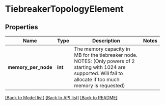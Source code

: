 # TiebreakerTopologyElement

## Properties
Name | Type | Description | Notes
------------ | ------------- | ------------- | -------------
**memory_per_node** | **int** | The memory capacity in MB for the tiebreaker node. NOTES: (Only powers of 2 starting with 1024 are supported. Will fail to allocate if too much memory is requested) | 

[[Back to Model list]](../README.md#documentation-for-models) [[Back to API list]](../README.md#documentation-for-api-endpoints) [[Back to README]](../README.md)


